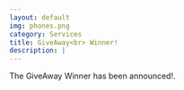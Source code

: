 ```yaml
---
layout: default
img: phones.png
category: Services
title: GiveAway<br> Winner!
description: |
---
```

The GiveAway Winner has been announced!.
